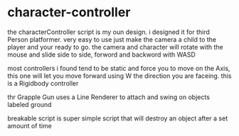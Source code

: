 # character-controller

the characterController script is my oun design. i designed it for third Person platformer. 
very easy to use just make the camera a child to the player and your ready to go.
the camera and character will rotate with the mouse and slide side to side, forword and backword with WASD

most controllers i found tend to be static and force you to move on the Axis, this one will let you move forward using W the direction you are faceing.
this is a Rigidbody controller


thr Grapple Gun uses a Line Renderer to attach and swing on objects labeled ground

breakable script is super simple script that will destroy an object after a set amount of time
